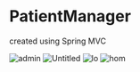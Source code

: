 # PatientManager
created using Spring MVC

![admin](https://user-images.githubusercontent.com/57310005/84327654-82bf1f00-ab9d-11ea-8aab-bad75989f8e5.png)
![Untitled](https://user-images.githubusercontent.com/57310005/84327664-88b50000-ab9d-11ea-8acc-eda0ca461e9d.png)
![lo](https://user-images.githubusercontent.com/57310005/84327666-8b175a00-ab9d-11ea-9e7d-9618701d6bb9.png)
![hom](https://user-images.githubusercontent.com/57310005/84327673-9074a480-ab9d-11ea-901f-5e884a43e9d4.png)
